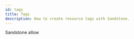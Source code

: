 ```yaml
---
id: tags
title: Tags
description: How to create resource tags with Sandstone.
---
```


Sandstone allow
